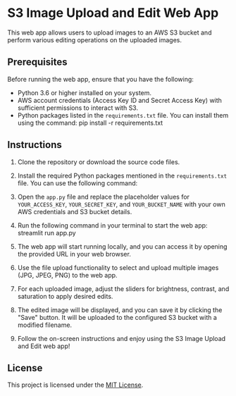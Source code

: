 # S3 Image Upload and Edit Web App

This web app allows users to upload images to an AWS S3 bucket and perform various editing operations on the uploaded images.

## Prerequisites

Before running the web app, ensure that you have the following:

- Python 3.6 or higher installed on your system.
- AWS account credentials (Access Key ID and Secret Access Key) with sufficient permissions to interact with S3.
- Python packages listed in the `requirements.txt` file. You can install them using the command:
pip install -r requirements.txt

## Instructions

1. Clone the repository or download the source code files.

2. Install the required Python packages mentioned in the `requirements.txt` file. You can use the following command:
3. Open the `app.py` file and replace the placeholder values for `YOUR_ACCESS_KEY`, `YOUR_SECRET_KEY`, and `YOUR_BUCKET_NAME` with your own AWS credentials and S3 bucket details.

4. Run the following command in your terminal to start the web app:
streamlit run app.py

5. The web app will start running locally, and you can access it by opening the provided URL in your web browser.

6. Use the file upload functionality to select and upload multiple images (JPG, JPEG, PNG) to the web app.

7. For each uploaded image, adjust the sliders for brightness, contrast, and saturation to apply desired edits.

8. The edited image will be displayed, and you can save it by clicking the "Save" button. It will be uploaded to the configured S3 bucket with a modified filename.

9. Follow the on-screen instructions and enjoy using the S3 Image Upload and Edit web app!

## License

This project is licensed under the [MIT License](LICENSE).
